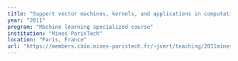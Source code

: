```yaml
---
title: "Support vector machines, kernels, and applications in computational biology"
year: "2011"
program: "Machine learning specialized course"
institution: "Mines ParisTech"
location: "Paris, France"
url: "https://members.cbio.mines-paristech.fr/~jvert/teaching/2011mines/index.html"
---
```

